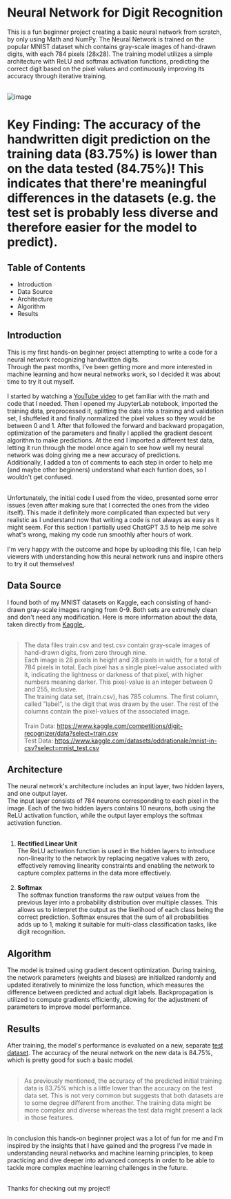 <h1>Neural Network for Digit Recognition</h1>
This is a fun beginner project creating a basic neural network from scratch, by only using Math and NumPy.
The Neural Network is trained on the popular MNIST dataset which contains gray-scale images of hand-drawn digits, with each 784 pixels (28x28).
The training model utilizes a simple architecture with ReLU and softmax activation functions, predicting the correct digit based on the pixel values and continuously improving its accuracy through iterative training.<br><br>


![image](https://github.com/Salchegger/Simple-Neural-Network-for-Handwritten-Digit-Recognition/assets/167821529/8a15e151-f150-46d4-b5f6-b5a2392946fe)
<br>

<h1>Key Finding: The accuracy of the handwritten digit prediction on the training data (83.75%) is lower than on the data tested (84.75%)!
This indicates that there're meaningful differences in the datasets (e.g. the test set is probably less diverse and therefore easier for the model to predict).</h1>

<h2>Table of Contents</h2>
<ul>
  <li>Introduction</li>
  <li>Data Source</li>
  <li>Architecture</li>
  <li>Algorithm</li>
  <li>Results</li>
</ul>

<h2>Introduction</h2>
This is my first hands-on beginner project attempting to write a code for a neural network recognizing handwritten digits.<br> Through the past months, I've been getting more and more interested in machine learning and how neural networks work, so I decided it was about time to try it out myself.<br><br>
I started by watching a <a href="https://www.youtube.com/watch?v=w8yWXqWQYmU&t=1667s">YouTube video</a> to get familiar with the math and code that I needed. Then I opened my JupyterLab notebook, imported the training data, preprocessed it, splitting the data into a training and validation set, I shuffeled it and finally normalized the pixel values so they would be between 0 and 1. After that followed the forward and backward propagation, optimization of the parameters and finally I applied the gradient descent algorithm to make predictions.
At the end I imported a different test data, letting it run through the model once again to see how well my neural network was doing giving me a new accuracy of predictions.<br>
Additionally, I added a ton of comments to each step in order to help me (and maybe other beginners) understand what each funtion does, so I wouldn't get confused.<br> <br>

Unfortunately, the initial code I used from the video, presented some error issues (even after making sure that I corrected the ones from the video itself). This made it definitely more complicated than expected but very realistic as I understand now that writing a code is not always as easy as it might seem. For this section I partially used ChatGPT 3.5 to help me solve what's wrong, making my code run smoothly after hours of work.<br> <br>
I'm very happy with the outcome and hope by uploading this file, I can help viewers with understanding how this neural network runs and inspire others to try it out themselves!<br> 

 
<h2>Data Source</h2>
I found both of my MNIST datasets on Kaggle, each consisting of hand-drawn gray-scale images ranging from 0-9. 
Both sets are extremely clean and don't need any modification. Here is more information about the data, taken directly from <a href="https://www.kaggle.com"> Kaggle </a>.<br> <br>

> The data files train.csv and test.csv contain gray-scale images of hand-drawn digits, from zero through nine. <br>Each image is 28 pixels in height and 28 pixels in width, for a total of 784 pixels in total. Each pixel has a single pixel-value associated with it, indicating the lightness or darkness of that pixel, with higher numbers meaning darker. This pixel-value is an integer between 0 and 255, inclusive. <br>The training data set, (train.csv), has 785 columns. The first column, called "label", is the digit that was drawn by the user. The rest of the columns contain the pixel-values of the associated image.<br> <br>
Train Data:
https://www.kaggle.com/competitions/digit-recognizer/data?select=train.csv <br>
Test Data:
https://www.kaggle.com/datasets/oddrationale/mnist-in-csv?select=mnist_test.csv


<h2>Architecture</h2>
The neural network's architecture includes an input layer, two hidden layers, and one output layer. <br>
The input layer consists of 784 neurons corresponding to each pixel in the image. Each of the two hidden layers contains 10 neurons, both using the ReLU activation function, while the output layer employs the softmax activation function.<br> <br>

<ol>
  <li><strong>Rectified Linear Unit</strong></li>
    The ReLU activation function is used in the hidden layers to introduce non-linearity to the network by replacing negative values with zero, effectively removing linearity constraints     and enabling the network to capture complex patterns in the data more effectively.<br><br>
  <li><strong>Softmax</strong></li>
  The softmax function transforms the raw output values from the previous layer into a probability distribution over multiple classes. This allows us to interpret the output as the         likelihood of each class being the correct prediction. Softmax ensures that the sum of all probabilities adds up to 1, making it suitable for multi-class classification tasks, like       digit recognition.
</ol>

<h2>Algorithm</h2>
The model is trained using gradient descent optimization. During training, the network parameters (weights and biases) are initialized randomly and updated iteratively to minimize the 
loss function, which measures the difference between predicted and actual digit labels. Backpropagation is utilized to compute gradients efficiently, allowing for the adjustment of 
parameters to improve model performance.


<h2>Results</h2>
After training, the model's performance is evaluated on a new, separate <a href="https://www.kaggle.com/datasets/oddrationale/mnist-in-csv?select=mnist_test.csv">test dataset</a>. The accuracy of the neural network on the new data is 84.75%, which is pretty good for such a basic model.<br> <br>

> As previously mentioned, the accuracy of the predicted initial training data is 83.75% which is a little lower than the accuracy on the test data set. This is not very common but
suggests that both datasets are to some degree different from another. The training data might be more complex and diverse whereas the test data might present a lack in those features.

<br>
In conclusion this hands-on beginner project was a lot of fun for me and I'm inspired by the insights that I have gained and the progress I've made in understanding neural networks and machine learning principles, to keep practicing and dive deeper into advanced concepts in order to be able to tackle more complex machine learning challenges in the future.<br> <br>

Thanks for checking out my project!
